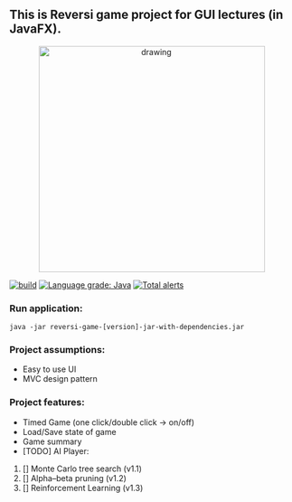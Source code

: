 ## This is Reversi game project for GUI lectures (in JavaFX).

<p align="center">
  <img src="reversi-game/src/main/resources/reversi.gif" alt="drawing" width="400"/>
</p>

[![build](https://github.com/yacotaco/Reversi/workflows/build/badge.svg)](https://github.com/yacotaco/Reversi/actions?query=workflow%3Abuild)
[![Language grade: Java](https://img.shields.io/lgtm/grade/java/g/yacotaco/Reversi.svg?logo=lgtm&logoWidth=18)](https://lgtm.com/projects/g/yacotaco/Reversi/context:java)
[![Total alerts](https://img.shields.io/lgtm/alerts/g/yacotaco/Reversi.svg?logo=lgtm&logoWidth=18)](https://lgtm.com/projects/g/yacotaco/Reversi/alerts/)

### Run application:
  `java -jar reversi-game-[version]-jar-with-dependencies.jar`

### Project assumptions:

 * Easy to use UI
 * MVC design pattern

 ### Project features:
 
 * Timed Game (one click/double click -> on/off)
 * Load/Save state of game
 * Game summary
 * [TODO] AI Player:
  1. [] Monte Carlo tree search (v1.1)
  2. [] Alpha–beta pruning (v1.2)
  3. [] Reinforcement Learning (v1.3)

